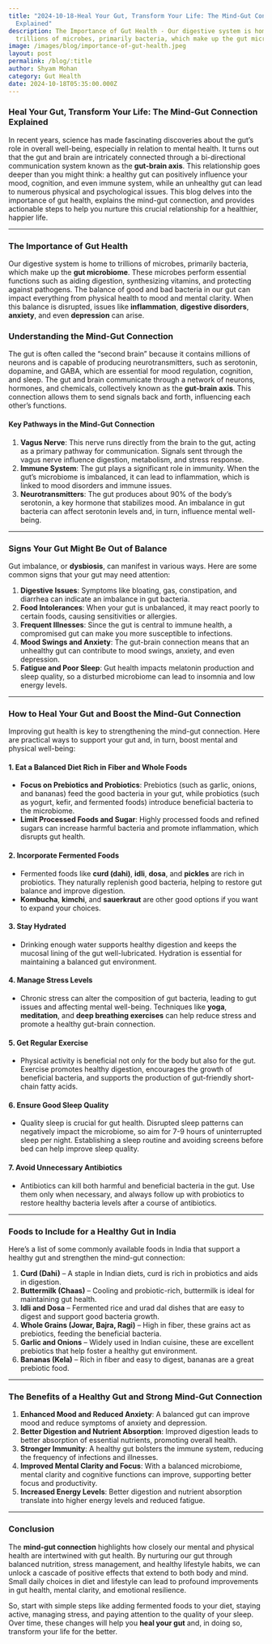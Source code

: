 ```yaml
---
title: "2024-10-18-Heal Your Gut, Transform Your Life: The Mind-Gut Connection
  Explained"
description: The Importance of Gut Health - Our digestive system is home to
  trillions of microbes, primarily bacteria, which make up the gut microbiome
image: /images/blog/importance-of-gut-health.jpeg
layout: post
permalink: /blog/:title
author: Shyam Mohan
category: Gut Health
date: 2024-10-18T05:35:00.000Z
---
```

### Heal Your Gut, Transform Your Life: The Mind-Gut Connection Explained

In recent years, science has made fascinating discoveries about the gut’s role in overall well-being, especially in relation to mental health. It turns out that the gut and brain are intricately connected through a bi-directional communication system known as the **gut-brain axis**. This relationship goes deeper than you might think: a healthy gut can positively influence your mood, cognition, and even immune system, while an unhealthy gut can lead to numerous physical and psychological issues. This blog delves into the importance of gut health, explains the mind-gut connection, and provides actionable steps to help you nurture this crucial relationship for a healthier, happier life.

---

### The Importance of Gut Health

Our digestive system is home to trillions of microbes, primarily bacteria, which make up the **gut microbiome**. These microbes perform essential functions such as aiding digestion, synthesizing vitamins, and protecting against pathogens. The balance of good and bad bacteria in our gut can impact everything from physical health to mood and mental clarity. When this balance is disrupted, issues like **inflammation**, **digestive disorders**, **anxiety**, and even **depression** can arise.

### Understanding the Mind-Gut Connection

The gut is often called the “second brain” because it contains millions of neurons and is capable of producing neurotransmitters, such as serotonin, dopamine, and GABA, which are essential for mood regulation, cognition, and sleep. The gut and brain communicate through a network of neurons, hormones, and chemicals, collectively known as the **gut-brain axis**. This connection allows them to send signals back and forth, influencing each other’s functions.

#### Key Pathways in the Mind-Gut Connection
1. **Vagus Nerve**: This nerve runs directly from the brain to the gut, acting as a primary pathway for communication. Signals sent through the vagus nerve influence digestion, metabolism, and stress response.
2. **Immune System**: The gut plays a significant role in immunity. When the gut’s microbiome is imbalanced, it can lead to inflammation, which is linked to mood disorders and immune issues.
3. **Neurotransmitters**: The gut produces about 90% of the body’s serotonin, a key hormone that stabilizes mood. An imbalance in gut bacteria can affect serotonin levels and, in turn, influence mental well-being.

---

### Signs Your Gut Might Be Out of Balance

Gut imbalance, or **dysbiosis**, can manifest in various ways. Here are some common signs that your gut may need attention:

1. **Digestive Issues**: Symptoms like bloating, gas, constipation, and diarrhea can indicate an imbalance in gut bacteria.
2. **Food Intolerances**: When your gut is unbalanced, it may react poorly to certain foods, causing sensitivities or allergies.
3. **Frequent Illnesses**: Since the gut is central to immune health, a compromised gut can make you more susceptible to infections.
4. **Mood Swings and Anxiety**: The gut-brain connection means that an unhealthy gut can contribute to mood swings, anxiety, and even depression.
5. **Fatigue and Poor Sleep**: Gut health impacts melatonin production and sleep quality, so a disturbed microbiome can lead to insomnia and low energy levels.

---

### How to Heal Your Gut and Boost the Mind-Gut Connection

Improving gut health is key to strengthening the mind-gut connection. Here are practical ways to support your gut and, in turn, boost mental and physical well-being:

#### 1. **Eat a Balanced Diet Rich in Fiber and Whole Foods**
   - **Focus on Prebiotics and Probiotics**: Prebiotics (such as garlic, onions, and bananas) feed the good bacteria in your gut, while probiotics (such as yogurt, kefir, and fermented foods) introduce beneficial bacteria to the microbiome.
   - **Limit Processed Foods and Sugar**: Highly processed foods and refined sugars can increase harmful bacteria and promote inflammation, which disrupts gut health.

#### 2. **Incorporate Fermented Foods**
   - Fermented foods like **curd (dahi)**, **idli**, **dosa**, and **pickles** are rich in probiotics. They naturally replenish good bacteria, helping to restore gut balance and improve digestion.
   - **Kombucha**, **kimchi**, and **sauerkraut** are other good options if you want to expand your choices.

#### 3. **Stay Hydrated**
   - Drinking enough water supports healthy digestion and keeps the mucosal lining of the gut well-lubricated. Hydration is essential for maintaining a balanced gut environment.

#### 4. **Manage Stress Levels**
   - Chronic stress can alter the composition of gut bacteria, leading to gut issues and affecting mental well-being. Techniques like **yoga**, **meditation**, and **deep breathing exercises** can help reduce stress and promote a healthy gut-brain connection.

#### 5. **Get Regular Exercise**
   - Physical activity is beneficial not only for the body but also for the gut. Exercise promotes healthy digestion, encourages the growth of beneficial bacteria, and supports the production of gut-friendly short-chain fatty acids.

#### 6. **Ensure Good Sleep Quality**
   - Quality sleep is crucial for gut health. Disrupted sleep patterns can negatively impact the microbiome, so aim for 7-9 hours of uninterrupted sleep per night. Establishing a sleep routine and avoiding screens before bed can help improve sleep quality.

#### 7. **Avoid Unnecessary Antibiotics**
   - Antibiotics can kill both harmful and beneficial bacteria in the gut. Use them only when necessary, and always follow up with probiotics to restore healthy bacteria levels after a course of antibiotics.

---

### Foods to Include for a Healthy Gut in India

Here’s a list of some commonly available foods in India that support a healthy gut and strengthen the mind-gut connection:

1. **Curd (Dahi)** – A staple in Indian diets, curd is rich in probiotics and aids in digestion.
2. **Buttermilk (Chaas)** – Cooling and probiotic-rich, buttermilk is ideal for maintaining gut health.
3. **Idli and Dosa** – Fermented rice and urad dal dishes that are easy to digest and support good bacteria growth.
4. **Whole Grains (Jowar, Bajra, Ragi)** – High in fiber, these grains act as prebiotics, feeding the beneficial bacteria.
5. **Garlic and Onions** – Widely used in Indian cuisine, these are excellent prebiotics that help foster a healthy gut environment.
6. **Bananas (Kela)** – Rich in fiber and easy to digest, bananas are a great prebiotic food.

---

### The Benefits of a Healthy Gut and Strong Mind-Gut Connection

1. **Enhanced Mood and Reduced Anxiety**: A balanced gut can improve mood and reduce symptoms of anxiety and depression.
2. **Better Digestion and Nutrient Absorption**: Improved digestion leads to better absorption of essential nutrients, promoting overall health.
3. **Stronger Immunity**: A healthy gut bolsters the immune system, reducing the frequency of infections and illnesses.
4. **Improved Mental Clarity and Focus**: With a balanced microbiome, mental clarity and cognitive functions can improve, supporting better focus and productivity.
5. **Increased Energy Levels**: Better digestion and nutrient absorption translate into higher energy levels and reduced fatigue.

---

### Conclusion

The **mind-gut connection** highlights how closely our mental and physical health are intertwined with gut health. By nurturing our gut through balanced nutrition, stress management, and healthy lifestyle habits, we can unlock a cascade of positive effects that extend to both body and mind. Small daily choices in diet and lifestyle can lead to profound improvements in gut health, mental clarity, and emotional resilience. 

So, start with simple steps like adding fermented foods to your diet, staying active, managing stress, and paying attention to the quality of your sleep. Over time, these changes will help you **heal your gut** and, in doing so, transform your life for the better.
